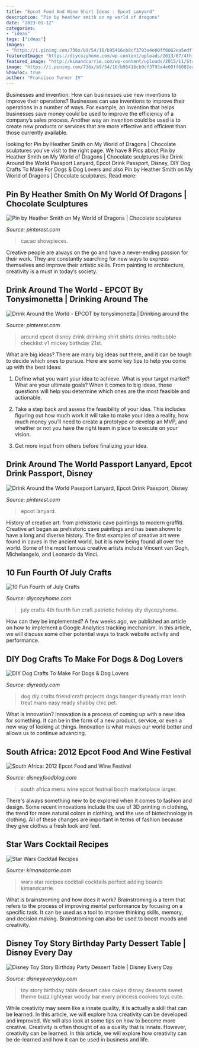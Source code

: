 ```yaml
---
title: "Epcot Food And Wine Shirt Ideas : Epcot Lanyard"
description: "Pin by heather smith on my world of dragons"
date: "2023-01-12"
categories:
- "ideas"
tags: ["ideas"]
images:
- "https://i.pinimg.com/736x/b9/54/16/b95416cb9cf3793a4e00ff6082ea5edf.jpg"
featuredImage: "https://diycozyhome.com/wp-content/uploads/2013/07/4th-of-july-craft-ideas.jpg"
featured_image: "http://kimandcarrie.com/wp-content/uploads/2015/11/Star-Wars-Cocktails-Pinterest.jpg"
image: "https://i.pinimg.com/736x/b9/54/16/b95416cb9cf3793a4e00ff6082ea5edf.jpg"
ShowToc: true
author: "Francisco Turner IV"
---
```



Businesses and invention: How can businesses use new inventions to improve their operations?
Businesses can use inventions to improve their operations in a number of ways. For example, an invention that helps businesses save money could be used to improve the efficiency of a company’s sales process. Another way an invention could be used is to create new products or services that are more effective and efficient than those currently available.

	

		
looking for Pin by Heather Smith on My World of Dragons | Chocolate sculptures you've visit to the right page. We have 8 Pics about Pin by Heather Smith on My World of Dragons | Chocolate sculptures like Drink Around the World Passport Lanyard, Epcot Drink Passport, Disney, DIY Dog Crafts To Make For Dogs &amp; Dog Lovers and also Pin by Heather Smith on My World of Dragons | Chocolate sculptures. Read more:
		
    
## Pin By Heather Smith On My World Of Dragons | Chocolate Sculptures

<img loading=lazy src="https://i.pinimg.com/originals/08/03/24/0803245ddbfcf10c9f25919c6d4a3968.jpg" onerror="this.onerror=null;this.src='https://tse2.mm.bing.net/th?id=OIP.s5dtMi7PsceerK4Q_KKcdAHaJ4&amp;pid=15.1';" alt="Pin by Heather Smith on My World of Dragons | Chocolate sculptures">

_Source: pinterest.com_

>cacao showpieces. 

	

Creative people are always on the go and have a never-ending passion for their work. They are constantly searching for new ways to express themselves and improve their artistic skills. From painting to architecture, creativity is a must in today’s society.

    
## Drink Around The World - EPCOT By Tonysimonetta | Drinking Around The

<img loading=lazy src="https://i.pinimg.com/736x/4f/20/ee/4f20eecc73ae7aeb751baf7faa2aecbf--disney-shirts-disney-outfits.jpg" onerror="this.onerror=null;this.src='https://tse2.mm.bing.net/th?id=OIP.LyP_2LCEv68FI3LhYQ_mVQHaHa&amp;pid=15.1';" alt="Drink Around the World - EPCOT by tonysimonetta | Drinking around the">

_Source: pinterest.com_

>around epcot disney drink drinking shirt shirts drinks redbubble checklist v1 mickey birthday 21st. 

	

What are big ideas?
There are many big ideas out there, and it can be tough to decide which ones to pursue. Here are some key tips to help you come up with the best ideas:
1. Define what you want your idea to achieve. What is your target market? What are your ultimate goals? When it comes to big ideas, these questions will help you determine which ones are the most feasible and actionable.

2. Take a step back and assess the feasibility of your idea. This includes figuring out how much work it will take to make your idea a reality, how much money you’ll need to create a prototype or develop an MVP, and whether or not you have the right team in place to execute on your vision.

3. Get more input from others before finalizing your idea.

    
## Drink Around The World Passport Lanyard, Epcot Drink Passport, Disney

<img loading=lazy src="https://i.pinimg.com/736x/b9/54/16/b95416cb9cf3793a4e00ff6082ea5edf.jpg" onerror="this.onerror=null;this.src='https://tse4.mm.bing.net/th?id=OIP.zqpE4BMJCmKPH5OlrtqvHwHaGb&amp;pid=15.1';" alt="Drink Around the World Passport Lanyard, Epcot Drink Passport, Disney">

_Source: pinterest.com_

>epcot lanyard. 

	

History of creative art: from prehistoric cave paintings to modern graffiti.
Creative art began as prehistoric cave paintings and has been shown to have a long and diverse history. The first examples of creative art were found in caves in the ancient world, but it is now being found all over the world. Some of the most famous creative artists include Vincent van Gogh, Michelangelo, and Leonardo da Vinci.

    
## 10 Fun Fourth Of July Crafts

<img loading=lazy src="https://diycozyhome.com/wp-content/uploads/2013/07/4th-of-july-craft-ideas.jpg" onerror="this.onerror=null;this.src='https://tse1.mm.bing.net/th?id=OIP.hV5xNrquJM8hNmA-BlyMxQAAAA&amp;pid=15.1';" alt="10 Fun Fourth of July Crafts">

_Source: diycozyhome.com_

>july crafts 4th fourth fun craft patriotic holiday diy diycozyhome. 

	

How can they be implemented?
A few weeks ago, we published an article on how to implement a Google Analytics tracking mechanism. In this article, we will discuss some other potential ways to track website activity and performance.

    
## DIY Dog Crafts To Make For Dogs &amp; Dog Lovers

<img loading=lazy src="http://diyready.com/wp-content/uploads/2015/06/Dog-Crafts-Mans-Best-Friend-Will-Love-Dog-Hanger.jpg" onerror="this.onerror=null;this.src='https://tse3.mm.bing.net/th?id=OIP.QqsdMjL58I4hSISA8d2eIQHaSX&amp;pid=15.1';" alt="DIY Dog Crafts To Make For Dogs &amp; Dog Lovers">

_Source: diyready.com_

>dog diy crafts friend craft projects dogs hanger diyready man leash treat mans easy ready shabby chic pet. 

	

What is innovation?
Innovation is a process of coming up with a new idea for something. It can be in the form of a new product, service, or even a new way of looking at things. Innovation is what makes our world better and allows us to continue advancing.

    
## South Africa: 2012 Epcot Food And Wine Festival

<img loading=lazy src="http://www.disneyfoodblog.com/wp-content/uploads/2012/05/South-Africa-Menu.jpg" onerror="this.onerror=null;this.src='https://tse1.mm.bing.net/th?id=OIP.Go1kS1eR0hoNS3ymkcHYyAHaJ4&amp;pid=15.1';" alt="South Africa: 2012 Epcot Food and Wine Festival">

_Source: disneyfoodblog.com_

>south africa menu wine epcot festival booth marketplace larger. 

	

There's always something new to be explored when it comes to fashion and design. Some recent innovations include the use of 3D printing in clothing, the trend for more natural colors in clothing, and the use of biotechnology in clothing. All of these changes are important in terms of fashion because they give clothes a fresh look and feel.

    
## Star Wars Cocktail Recipes

<img loading=lazy src="http://kimandcarrie.com/wp-content/uploads/2015/11/Star-Wars-Cocktails-Pinterest.jpg" onerror="this.onerror=null;this.src='https://tse3.mm.bing.net/th?id=OIP.qeXlKb4lC-CuSZv9VkWJQAHaKG&amp;pid=15.1';" alt="Star Wars Cocktail Recipes">

_Source: kimandcarrie.com_

>wars star recipes cocktail cocktails perfect adding boards kimandcarrie. 

	

What is brainstroming and how does it work?
Brainstroming is a term that refers to the process of improving mental performance by focusing on a specific task. It can be used as a tool to improve thinking skills, memory, and decision making. Brainstroming can also be used to boost moods and creativity.

    
## Disney Toy Story Birthday Party Dessert Table | Disney Every Day

<img loading=lazy src="http://www.disneyeveryday.com/wp-content/uploads/2013/12/Disney-Toy-Story-Birthday-Party-Dessert-Table.jpg" onerror="this.onerror=null;this.src='https://tse4.mm.bing.net/th?id=OIP.X6d8M1EVD-60E_iFx5Oq_AHaJ2&amp;pid=15.1';" alt="Disney Toy Story Birthday Party Dessert Table | Disney Every Day">

_Source: disneyeveryday.com_

>toy story birthday table dessert cake cakes disney desserts sweet theme buzz lightyear woody bar every princess cookies toys cute. 

	

While creativity may seem like a innate quality, it is actually a skill that can be learned. In this article, we will explore how creativity can be developed and improved. We will also look at some tips on how to become more creative.
Creativity is often thought of as a quality that is innate. However, creativity can be learned. In this article, we will explore how creativity can be de-learned and how it can be used in business and life.

